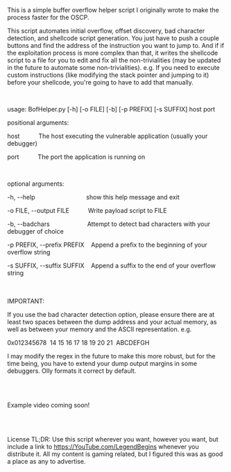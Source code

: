 This is a simple buffer overflow helper script I originally wrote to make the process faster for the OSCP.

This script automates initial overflow, offset discovery, bad character detection, and shellcode script generation. You just have to push a couple buttons and find the address of the instruction you want to jump to. And if if the exploitation process is more complex than that, it writes the shellcode script to a file for you to edit and fix all the non-trivialities (may be updated in the future to automate some non-trivialities). e.g. If you need to execute custom instructions (like modifying the stack pointer and jumping to it) before your shellcode, you're going to have to add that manually.

<br />

usage: BofHelper.py [-h] [-o FILE] [-b] [-p PREFIX] [-s SUFFIX] host port
<br />

positional arguments:

  host &nbsp;&nbsp;&nbsp;&nbsp;&nbsp;&nbsp;&nbsp;&nbsp;&nbsp;&nbsp;The host executing the vulnerable application (usually
                        your debugger)
                        
  port &nbsp;&nbsp;&nbsp;&nbsp;&nbsp;&nbsp;&nbsp;&nbsp;&nbsp;&nbsp;The port the application is running on

<br />

optional arguments:

  -h, --help &nbsp;&nbsp;&nbsp;&nbsp;&nbsp;&nbsp;&nbsp;&nbsp;&nbsp;&nbsp;&nbsp;&nbsp;&nbsp;&nbsp;&nbsp;&nbsp;&nbsp;&nbsp;&nbsp;&nbsp;&nbsp;&nbsp;&nbsp;&nbsp;&nbsp;&nbsp;&nbsp;&nbsp;&nbsp;show this help message and exit
  
  -o FILE, --output FILE &nbsp;&nbsp;&nbsp;&nbsp;&nbsp;&nbsp;&nbsp;&nbsp;&nbsp;&nbsp;Write payload script to FILE
                        
  -b, --badchars &nbsp;&nbsp;&nbsp;&nbsp;&nbsp;&nbsp;&nbsp;&nbsp;&nbsp;&nbsp;&nbsp;&nbsp;&nbsp;&nbsp;&nbsp;&nbsp;&nbsp;&nbsp;&nbsp;&nbsp; Attempt to detect bad characters with your debugger of choice
  
  -p PREFIX, --prefix PREFIX &nbsp;&nbsp;&nbsp;Append a prefix to the beginning of your overflow string
                        
  -s SUFFIX, --suffix SUFFIX &nbsp;&nbsp;&nbsp;Append a suffix to the end of your overflow string

<br /><br />
IMPORTANT: 

If you use the bad character detection option, please ensure there are at least two spaces between the dump address and your actual memory, as well as between your memory and the ASCII representation. e.g.

0x012345678 &nbsp;14 15 16 17 18 19 20 21&nbsp; ABCDEFGH

I may modify the regex in the future to make this more robust, but for the time being, you have to extend your dump output margins in some debuggers. Olly formats it correct by default.

<br /><br />

Example video coming soon!

<br /><br />

License TL;DR:
Use this script wherever you want, however you want, but include a link to https://YouTube.com/LegendBegins whenever you distribute it. All my content is gaming related, but I figured this was as good a place as any to advertise.
